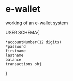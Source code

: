 # e-wallet
working of an e-wallet system


USER SCHEMA{

    *accountNumber(12 digits)
    *password
    firstname
    lastname
    balance
    transactions obj
    
}